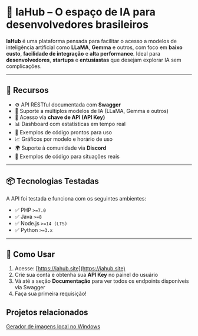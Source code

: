 # 🧠 IaHub – O espaço de IA para desenvolvedores brasileiros

**IaHub** é uma plataforma pensada para facilitar o acesso a modelos de inteligência artificial como **LLaMA**, **Gemma** e outros, com foco em **baixo custo**, **facilidade de integração** e **alta performance**. Ideal para **desenvolvedores**, **startups** e **entusiastas** que desejam explorar IA sem complicações.

---

## 🚀 Recursos

- ⚙️ API RESTful documentada com **Swagger**
- 🤖 Suporte a múltiplos modelos de IA (LLaMA, Gemma e outros)
- 🔐 Acesso via **chave de API (API Key)**
- 📊 Dashboard com estatísticas em tempo real
- 📘 Exemplos de código prontos para uso
- 📈 Gráficos por modelo e horário de uso
- 🌍 Suporte à comunidade via **Discord**
- 📝 Exemplos de código para situações reais

---

## 📦 Tecnologias Testadas

A API foi testada e funciona com os seguintes ambientes:

- ✅ PHP `>=7.0`
- ✅ Java `>=8`
- ✅ Node.js `>=14 (LTS)`
- ✅ Python `>=3.x`

---

## 🔧 Como Usar

1. Acesse: [https://iahub.site](https://iahub.site)
2. Crie sua conta e obtenha sua **API Key** no painel do usuário
3. Vá até a seção **Documentação** para ver todos os endpoints disponíveis via Swagger
4. Faça sua primeira requisição!

## Projetos relacionados
[Gerador de imagens local no Windows](https://github.com/ronald2329/IaHub-documentation/releases/download/Windows/IaHub-Setup-1.0.0.exe)

